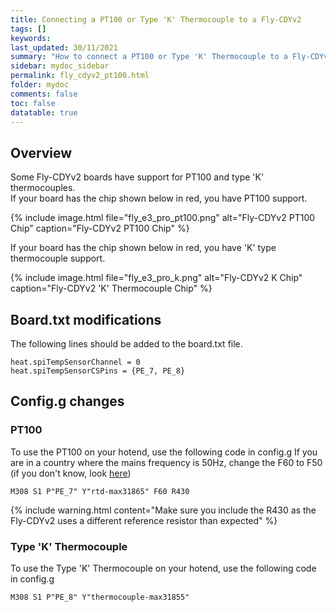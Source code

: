 ```yaml
---
title: Connecting a PT100 or Type 'K' Thermocouple to a Fly-CDYv2
tags: []
keywords: 
last_updated: 30/11/2021
summary: "How to connect a PT100 or Type 'K' Thermocouple to a Fly-CDYv2"
sidebar: mydoc_sidebar
permalink: fly_cdyv2_pt100.html
folder: mydoc
comments: false
toc: false
datatable: true
---
```


## Overview

Some Fly-CDYv2 boards have support for PT100 and type 'K' thermocouples.  
If your board has the chip shown below in red, you have PT100 support.  

{% include image.html file="fly_e3_pro_pt100.png" alt="Fly-CDYv2 PT100 Chip" caption="Fly-CDYv2 PT100 Chip" %}  

If your board has the chip shown below in red, you have 'K' type thermocouple support.  

{% include image.html file="fly_e3_pro_k.png" alt="Fly-CDYv2 K Chip" caption="Fly-CDYv2 'K' Thermocouple Chip" %}

## Board.txt modifications

The following lines should be added to the board.txt file.

```text
heat.spiTempSensorChannel = 0
heat.spiTempSensorCSPins = {PE_7, PE_8}
```

## Config.g changes

### PT100

To use the PT100 on your hotend, use the following code in config.g
If you are in a country where the mains frequency is 50Hz, change the F60 to F50 (if you don't know, look [here](https://www.oaktreeproducts.com/img/product/description/List%20of%20Worldwide%20AC%20Voltages.pdf))

```text
M308 S1 P"PE_7" Y"rtd-max31865" F60 R430
```

{% include warning.html content="Make sure you include the R430 as the Fly-CDYv2 uses a different reference resistor than expected" %}

### Type 'K' Thermocouple

To use the Type 'K' Thermocouple on your hotend, use the following code in config.g

```text
M308 S1 P"PE_8" Y"thermocouple-max31855"
```
